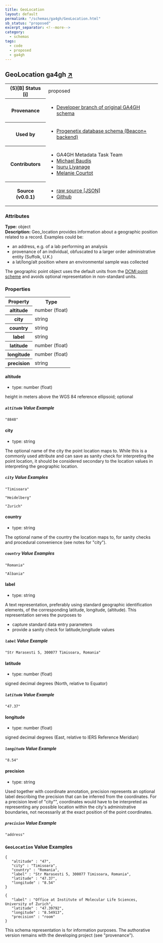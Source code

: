 ```yaml
---
title: GeoLocation
layout: default
permalink: "/schemas/ga4gh/GeoLocation.html"
sb_status: "proposed"
excerpt_separator: <!--more-->
category:
  - schemas
tags:
  - code
  - proposed
  - ga4gh
---
```



<div id="schema-header-title">
  <h2>GeoLocation <span id="schema-header-title-project">ga4gh <a href="https://github.com/ga4gh-schemablocks/playground" target="_BLANK">&nearr;</a></span> </h2>
</div>

<table id="schema-header-table">
  <tr>
    <th>{S}[B] Status <a href="https://schemablocks.org/about/sb-status-levels.html">[i]</a></th>
    <td><div id="schema-header-status">proposed</div></td>
  </tr>

  <tr>
    <th>Provenance</th>
    <td>
      <ul>
<li><a href="https://github.com/ga4gh-metadata/metadata-schemas/blob/master/schemas/shared.proto#L60">Developer branch of original GA4GH schema</a></li>
      </ul>
    </td>
  </tr>
  <tr>
    <th>Used by</th>
    <td>
      <ul>
<li><a href="https://github.com/progenetix/schemas/tree/master/main/yaml">Progenetix database schema (Beacon+ backend)</a></li>
      </ul>
    </td>
  </tr>

<!--more-->

  <tr>
    <th>Contributors</th>
    <td>
      <ul>
<li>GA4GH Metadata Task Team</li>
<li><a href="https://orcid.org/0000-0002-9903-4248">Michael Baudis</a></li>
<li><a href="https://orcid.org/0000-0002-4839-5158">Isuru Liyanage</a></li>
<li><a href="https://orcid.org/0000-0002-9551-6370">Melanie Courtot</a></li>
      </ul>
    </td>
  </tr>
  <tr>
    <th>Source (v0.0.1)</th>
    <td>
      <ul>
        <li><a href="current/GeoLocation.json" target="_BLANK">raw source [JSON]</a></li>
        <li><a href="https://github.com/ga4gh-schemablocks/playground/blob/master/schemas/GeoLocation.yaml" target="_BLANK">Github</a></li>
      </ul>
    </td>
  </tr>
</table>

<div id="schema-attributes-title">
  <h3>Attributes</h3>
</div>

  
__Type:__ object  
__Description:__ Geo_location provides information about a geographic position related to 
a record. Examples could be:  

* an address, e.g. of a lab performing an analysis
* provenance of an individual, obfuscated to a larger order 
administrative entity (Suffolk, U.K.)
* a lat/long/alt position where an environmental sample was collected  

The geographic point object uses the default units from the 
[DCMI point scheme](http://dublincore.org/documents/dcmi-point/) 
and avoids optional representation in non-standard units.

### Properties

<table id="schema-properties-table">
  <tr>
    <th>Property</th>
    <th>Type</th>
  </tr>
  <tr>
    <th>altitude</th>
    <td>number (float)</td>
  </tr>
  <tr>
    <th>city</th>
    <td>string</td>
  </tr>
  <tr>
    <th>country</th>
    <td>string</td>
  </tr>
  <tr>
    <th>label</th>
    <td>string</td>
  </tr>
  <tr>
    <th>latitude</th>
    <td>number (float)</td>
  </tr>
  <tr>
    <th>longitude</th>
    <td>number (float)</td>
  </tr>
  <tr>
    <th>precision</th>
    <td>string</td>
  </tr>

</table>


#### altitude

* type: number (float)

height in meters above the WGS 84 reference ellipsoid; optional

##### `altitude` Value Example  

```
"8848"
```

#### city

* type: string

The optional name of the city the point location maps to. While this is 
a commonly used attribute and can save as sanity check for interpreting 
the point location, it should be considered secondary to the location 
values in interpreting the geographic location.


##### `city` Value Examples  

```
"Timisoara"
```
```
"Heidelberg"
```
```
"Zurich"
```

#### country

* type: string

The optional name of the country the location maps to, for sanity checks 
and procedural convenience (see notes for "city").


##### `country` Value Examples  

```
"Romania"
```
```
"Albania"
```

#### label

* type: string

A text representation, preferably using standard geographic 
identification elements, of the corresponding latitude, longitude, 
(altitude). This representation serves the purposes to
- capture standard data entry parameters  
- provide a sanity check for latitude,longitude values


##### `label` Value Example  

```
"Str Marasesti 5, 300077 Timisoara, Romania"
```

#### latitude

* type: number (float)

signed decimal degrees (North, relative to Equator)

##### `latitude` Value Example  

```
"47.37"
```

#### longitude

* type: number (float)

signed decimal degrees (East, relative to IERS Reference Meridian)

##### `longitude` Value Example  

```
"8.54"
```

#### precision

* type: string

Used together with coordinate annotation, precision represents an 
optional label describing the precision that can be inferred from the 
coordinates. For a precision level of "city"", coordinates would have to 
be interpreted as representing any possible location within the city's 
administrative boundaries, not necessarily at the exact position of the 
point coordinates.


##### `precision` Value Example  

```
"address"
```


### `GeoLocation` Value Examples  

```
{
   "altitude" : "47",
   "city" : "Timisoara",
   "country" : "Romania",
   "label" : "Str Marasesti 5, 300077 Timisoara, Romania",
   "latitude" : "47.37",
   "longitude" : "8.54"
}
```
```
{
   "label" : "Office at Institute of Molecular Life Sciences, University of Zurich",
   "latitude" : "47.39792",
   "longitude" : "8.54913",
   "precision" : "room"
}
```
<div id="schema-footer">
This schema representation is for information purposes. The authorative 
version remains with the developing project (see "provenance").
</div>


